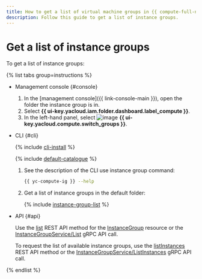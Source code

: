 ```yaml
---
title: How to get a list of virtual machine groups in {{ compute-full-name }}
description: Follow this guide to get a list of instance groups.
---
```


# Get a list of instance groups

To get a list of instance groups:

{% list tabs group=instructions %}

- Management console {#console}

  1. In the [management console]({{ link-console-main }}), open the folder the instance group is in.
  1. Select **{{ ui-key.yacloud.iam.folder.dashboard.label_compute }}**.
  1. In the left-hand panel, select ![image](../../../_assets/console-icons/layers-3-diagonal.svg) **{{ ui-key.yacloud.compute.switch_groups }}**.

- CLI {#cli}

  {% include [cli-install](../../../_includes/cli-install.md) %}

  {% include [default-catalogue](../../../_includes/default-catalogue.md) %}

  1. See the description of the CLI use instance group command:

      ```bash
      {{ yc-compute-ig }} --help
      ```

  1. Get a list of instance groups in the default folder:

      {% include [instance-group-list](../../../_includes/instance-groups/instance-group-list.md) %}

- API {#api}

  Use the [list](../../instancegroup/api-ref/InstanceGroup/list.md) REST API method for the [InstanceGroup](../../instancegroup/api-ref/InstanceGroup/index.md) resource or the [InstanceGroupService/List](../../instancegroup/api-ref/grpc/InstanceGroup/list.md) gRPC API call.

  To request the list of available instance groups, use the [listInstances](../../instancegroup/api-ref/InstanceGroup/listInstances.md) REST API method or the [InstanceGroupService/ListInstances](../../instancegroup/api-ref/grpc/InstanceGroup/listInstances.md) gRPC API call.

{% endlist %}
